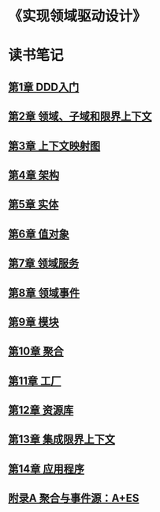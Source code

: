 # 《实现领域驱动设计》

# 读书笔记
## [第1章 DDD入门](notes/01-DDD-Rudiments.md)
## [第2章 领域、子域和限界上下文](notes/02.md)
## [第3章 上下文映射图](notes/03.md)
## [第4章 架构](notes/04.md)
## [第5章 实体](notes/05.md)
## [第6章 值对象](notes/06.md)
## [第7章 领域服务](notes/07.md)
## [第8章 领域事件](notes/08.md)
## [第9章 模块](notes/09.md)
## [第10章 聚合](notes/10.md)
## [第11章 工厂](notes/11.md)
## [第12章 资源库](notes/12.md)
## [第13章 集成限界上下文](notes/13.md)
## [第14章 应用程序](notes/14.md)
## [附录A 聚合与事件源：A+ES](notes/15.md)
